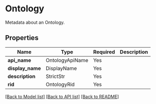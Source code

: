 # Ontology

Metadata about an Ontology.

## Properties
| Name | Type | Required | Description |
| ------------ | ------------- | ------------- | ------------- |
**api_name** | OntologyApiName | Yes |  |
**display_name** | DisplayName | Yes |  |
**description** | StrictStr | Yes |  |
**rid** | OntologyRid | Yes |  |


[[Back to Model list]](../../../../README.md#models-v1-link) [[Back to API list]](../../../../README.md#apis-v1-link) [[Back to README]](../../../../README.md)
